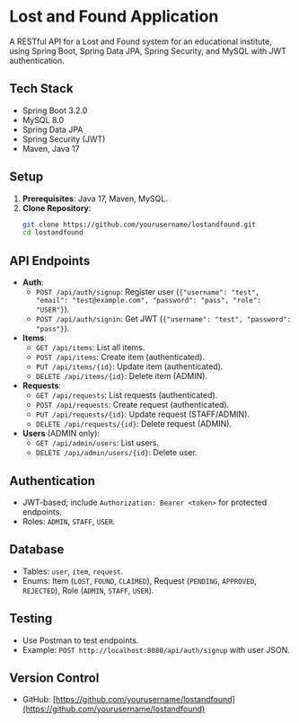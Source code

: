 # Lost and Found Application

A RESTful API for a Lost and Found system for an educational institute, using Spring Boot, Spring Data JPA, Spring Security, and MySQL with JWT authentication.

## Tech Stack
- Spring Boot 3.2.0
- MySQL 8.0
- Spring Data JPA
- Spring Security (JWT)
- Maven, Java 17

## Setup
1. **Prerequisites**: Java 17, Maven, MySQL.
2. **Clone Repository**:
   ```bash
   git clone https://github.com/yourusername/lostandfound.git
   cd lostandfound
   ```

## API Endpoints
- **Auth**:
  - `POST /api/auth/signup`: Register user (`{"username": "test", "email": "test@example.com", "password": "pass", "role": "USER"}`).
  - `POST /api/auth/signin`: Get JWT (`{"username": "test", "password": "pass"}`).
- **Items**:
  - `GET /api/items`: List all items.
  - `POST /api/items`: Create item (authenticated).
  - `PUT /api/items/{id}`: Update item (authenticated).
  - `DELETE /api/items/{id}`: Delete item (ADMIN).
- **Requests**:
  - `GET /api/requests`: List requests (authenticated).
  - `POST /api/requests`: Create request (authenticated).
  - `PUT /api/requests/{id}`: Update request (STAFF/ADMIN).
  - `DELETE /api/requests/{id}`: Delete request (ADMIN).
- **Users** (ADMIN only):
  - `GET /api/admin/users`: List users.
  - `DELETE /api/admin/users/{id}`: Delete user.

## Authentication
- JWT-based; include `Authorization: Bearer <token>` for protected endpoints.
- Roles: `ADMIN`, `STAFF`, `USER`.

## Database
- Tables: `user`, `item`, `request`.
- Enums: Item (`LOST`, `FOUND`, `CLAIMED`), Request (`PENDING`, `APPROVED`, `REJECTED`), Role (`ADMIN`, `STAFF`, `USER`).

## Testing
- Use Postman to test endpoints.
- Example: `POST http://localhost:8080/api/auth/signup` with user JSON.

## Version Control
- GitHub: [https://github.com/yourusername/lostandfound](https://github.com/yourusername/lostandfound)

